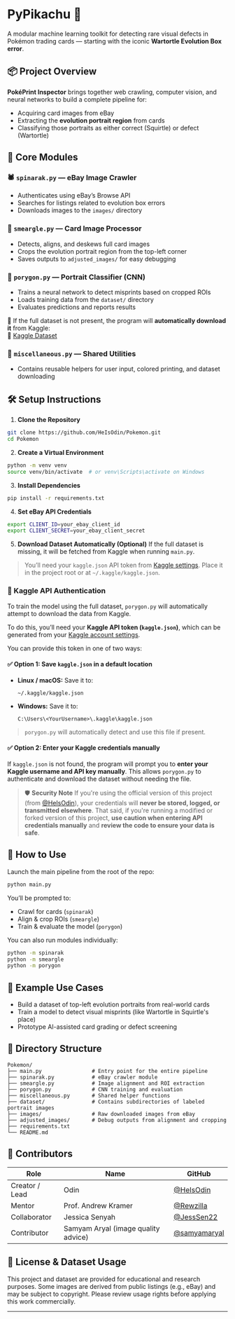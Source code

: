 # PyPikachu 🎴  
A modular machine learning toolkit for detecting rare visual defects in Pokémon trading cards — starting with the iconic **Wartortle Evolution Box error**.


## 📦 Project Overview

**PokéPrint Inspector** brings together web crawling, computer vision, and neural networks to build a complete pipeline for:

- Acquiring card images from eBay
- Extracting the **evolution portrait region** from cards
- Classifying those portraits as either correct (Squirtle) or defect (Wartortle)


## 🧠 Core Modules

### 🕷️ `spinarak.py` — eBay Image Crawler  
- Authenticates using eBay’s Browse API  
- Searches for listings related to evolution box errors  
- Downloads images to the `images/` directory

### 🎨 `smeargle.py` — Card Image Processor  
- Detects, aligns, and deskews full card images  
- Crops the evolution portrait region from the top-left corner  
- Saves outputs to `adjusted_images/` for easy debugging

### 🧠 `porygon.py` — Portrait Classifier (CNN)  
- Trains a neural network to detect misprints based on cropped ROIs  
- Loads training data from the `dataset/` directory  
- Evaluates predictions and reports results  

🔁 If the full dataset is not present, the program will **automatically download it** from Kaggle:  
🔗 [Kaggle Dataset](https://www.kaggle.com/datasets/benjaminadedowole/wartortle-evolution-error)

### 🧰 `miscellaneous.py` — Shared Utilities  
- Contains reusable helpers for user input, colored printing, and dataset downloading

## 🛠️ Setup Instructions

1. **Clone the Repository**
```bash
git clone https://github.com/HeIsOdin/Pokemon.git
cd Pokemon
````

2. **Create a Virtual Environment**

```bash
python -m venv venv
source venv/bin/activate  # or venv\Scripts\activate on Windows
```

3. **Install Dependencies**

```bash
pip install -r requirements.txt
```

4. **Set eBay API Credentials**

```bash
export CLIENT_ID=your_ebay_client_id
export CLIENT_SECRET=your_ebay_client_secret
```

5. **Download Dataset Automatically (Optional)**
   If the full dataset is missing, it will be fetched from Kaggle when running `main.py`.

> You’ll need your `kaggle.json` API token from [Kaggle settings](https://www.kaggle.com/settings).
> Place it in the project root or at `~/.kaggle/kaggle.json`.

### 🔐 Kaggle API Authentication

To train the model using the full dataset, `porygon.py` will automatically attempt to download the data from Kaggle.

To do this, you’ll need your **Kaggle API token (`kaggle.json`)**, which can be generated from your [Kaggle account settings](https://www.kaggle.com/settings).

You can provide this token in one of two ways:

#### ✅ Option 1: Save `kaggle.json` in a default location

* **Linux / macOS:**
  Save it to:

  ```
  ~/.kaggle/kaggle.json
  ```

* **Windows:**
  Save it to:

  ```
  C:\Users\<YourUsername>\.kaggle\kaggle.json
  ```

> `porygon.py` will automatically detect and use this file if present.

#### ✅ Option 2: Enter your Kaggle credentials manually

If `kaggle.json` is not found, the program will prompt you to **enter your Kaggle username and API key manually**. This allows `porygon.py` to authenticate and download the dataset without needing the file.

> 🛡️ **Security Note**
> If you're using the official version of this project (from [@HeIsOdin](https://github.com/HeIsOdin)), your credentials will **never be stored, logged, or transmitted elsewhere**.
> That said, if you're running a modified or forked version of this project, **use caution when entering API credentials manually** and **review the code to ensure your data is safe**.



## 🚀 How to Use

Launch the main pipeline from the root of the repo:

```bash
python main.py
```

You’ll be prompted to:

* Crawl for cards (`spinarak`)
* Align & crop ROIs (`smeargle`)
* Train & evaluate the model (`porygon`)

You can also run modules individually:

```bash
python -m spinarak
python -m smeargle
python -m porygon
```



## 🧪 Example Use Cases

* Build a dataset of top-left evolution portraits from real-world cards
* Train a model to detect visual misprints (like Wartortle in Squirtle's place)
* Prototype AI-assisted card grading or defect screening


## 📁 Directory Structure

```
Pokemon/
├── main.py                # Entry point for the entire pipeline
├── spinarak.py            # eBay crawler module
├── smeargle.py            # Image alignment and ROI extraction
├── porygon.py             # CNN training and evaluation
├── miscellaneous.py       # Shared helper functions
├── dataset/               # Contains subdirectories of labeled portrait images
├── images/                # Raw downloaded images from eBay
├── adjusted_images/       # Debug outputs from alignment and cropping
├── requirements.txt
└── README.md
```



## 🙌 Contributors

| Role           | Name                                | GitHub                                         |
| -------------- | ----------------------------------- | ---------------------------------------------- |
| Creator / Lead | Odin                                | [@HeIsOdin](https://github.com/HeIsOdin)       |
| Mentor         | Prof. Andrew Kramer                 | [@Rewzilla](https://github.com/Rewzilla)       |
| Collaborator   | Jessica Senyah                      | [@JessSen22](https://github.com/JessSen22)     |
| Contributor    | Samyam Aryal (image quality advice) | [@samyamaryal](https://github.com/samyamaryal) |


## 📜 License & Dataset Usage

This project and dataset are provided for educational and research purposes. Some images are derived from public listings (e.g., eBay) and may be subject to copyright. Please review usage rights before applying this work commercially.

---
